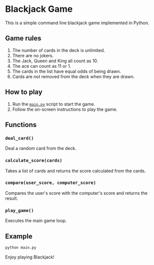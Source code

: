 # Blackjack Game

This is a simple command line blackjack game implemented in Python.

## Game rules

1. The number of cards in the deck is unlimited.
2. There are no jokers.
3. The Jack, Queen and King all count as 10.
4. The ace can count as 11 or 1.
5. The cards in the list have equal odds of being drawn.
6. Cards are not removed from the deck when they are drawn.

## How to play

1. Run the [`main.py`](main.py) script to start the game.
2. Follow the on-screen instructions to play the game.

## Functions

### `deal_card()`

Deal a random card from the deck.

### `calculate_score(cards)`

Takes a list of cards and returns the score calculated from the cards.

### `compare(user_score, computer_score)`

Compares the user's score with the computer's score and returns the result.

### `play_game()`

Executes the main game loop.

## Example

```sh
python main.py
```

Enjoy playing Blackjack!
